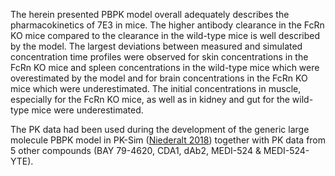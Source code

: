 The herein presented PBPK model overall adequately describes the pharmacokinetics of 7E3 in mice. The higher antibody clearance in the FcRn KO mice compared to the clearance in the wild-type mice is well described by the model. The largest deviations between measured and simulated concentration time profiles were observed for skin concentrations in the FcRn KO mice and spleen concentrations in the wild-type mice which were overestimated by the model and for brain concentrations in the FcRn KO mice which were underestimated. The initial concentrations in muscle, especially for the FcRn KO mice, as well as in kidney and gut for the wild-type mice were underestimated.  

The PK data had been used during the development of the generic large molecule PBPK model in PK-Sim ([Niederalt 2018](#5-references)) together with PK data from 5 other compounds (BAY 79-4620, CDA1, dAb2, MEDI-524 & MEDI-524-YTE). 

